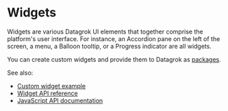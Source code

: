 <!-- TITLE: Widgets -->
<!-- SUBTITLE: -->

# Widgets

Widgets are various Datagrok UI elements that together comprise the platform's user interface. For instance, an 
Accordion pane on the left of the screen, a menu, a Balloon tooltip, or a Progress indicator are all widgets.

You can create custom widgets and provide them to Datagrok as [packages].

See also:

  * [Custom widget example](https://github.com/datagrok-ai/public/tree/master/packages/Widgets)
  * [Widget API reference](https://datagrok.ai/js-api/Widget)
  * [JavaScript API documentation](https://datagrok.ai/help/develop/js-api)

[packages]: ../develop/packages/_packages.md